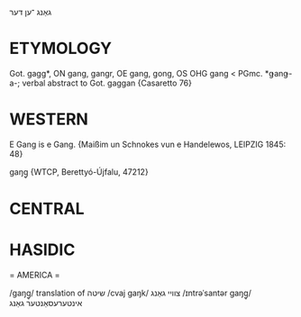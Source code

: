 גאַנג
־ען
דער

ETYMOLOGY
===========
Got. gagg*, ON gang, gangr, OE gang, gong, OS OHG gang < PGmc. *ǥanǥ-a-; verbal abstract to Got. gaggan
{Casaretto 76}

WESTERN
========

E Gang is e Gang.
{Maißim un Schnokes vun e Handelewos, LEIPZIG 1845: 48}

gaŋg̥ {WTCP, Berettyó-Újfalu, 47212}

CENTRAL
========

HASIDIC
=======
= AMERICA = 

/gaŋg̥/ translation of שיטה
/cvaj gaŋk/ צוויי גאַנג
/ɪntrəˈsantər gaŋg̥/ אינטערעסאַנטער גאַנג